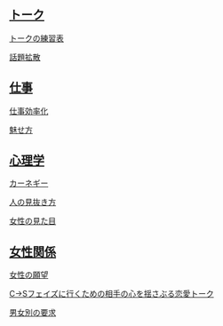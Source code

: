 
## [トーク](https://github.com/KetunikuLab/manual/tree/master/ヒューマンスキル/トーク)

[トークの練習表](https://github.com/KetunikuLab/manual/blob/master/ヒューマンスキル/トーク/トーク(自己鍛錬)の練習表.md)

[話題拡散](https://github.com/KetunikuLab/manual/blob/master/ヒューマンスキル/トーク/話題拡散のテンプレート.md)

## [仕事](https://github.com/KetunikuLab/manual/tree/master/ヒューマンスキル/仕事/効率化)

[仕事効率化](https://github.com/KetunikuLab/manual/blob/master/ヒューマンスキル/仕事/効率化/技術)

[魅せ方](https://github.com/KetunikuLab/manual/blob/master/ヒューマンスキル/仕事/セルフブランディング/セルフブランディング.md)

## [心理学](https://github.com/KetunikuLab/manual/tree/master/ヒューマンスキル/心理学)

[カーネギー](https://github.com/KetunikuLab/manual/blob/master/ヒューマンスキル/心理学/人を動かす(カーネギー).md)

[人の見抜き方](https://github.com/KetunikuLab/manual/blob/master/ヒューマンスキル/心理学/人を見抜く.md)

[女性の見た目](https://github.com/KetunikuLab/manual/blob/master/ヒューマンスキル/心理学/人相心理学.md)

## [女性関係](https://github.com/KetunikuLab/manual/blob/master/ヒューマンスキル/恋愛)

[女性の願望](https://github.com/KetunikuLab/manual/blob/master/ヒューマンスキル/恋愛/女性の潜在的な願望(テンプレート).md)

[C→Sフェイズに行くための相手の心を揺さぶる恋愛トーク](https://github.com/KetunikuLab/manual/blob/master/ヒューマンスキル/恋愛/相手の心を揺さぶる恋愛会話.md)

[男女別の要求](https://github.com/KetunikuLab/manual/blob/master/ヒューマンスキル/恋愛/要求.md)

[]()

[]()

[]()

[]()


